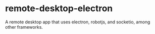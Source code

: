 # remote-desktop-electron
A remote desktop app that uses electron, robotjs, and socketio, among other frameworks. 
